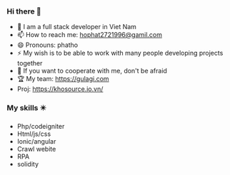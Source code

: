 ### Hi there 👋 

+ 🔭 I am a full stack developer in Viet Nam
+ 📫 How to reach me: hophat2721996@gamil.com
+ 😄 Pronouns: phatho
+ ⚡ My wish is to be able to work with many people developing projects together
+ 💬 If you want to cooperate with me, don't be afraid
+ 🏆  My team: https://gulagi.com
+ Proj: https://khosource.io.vn/
  
### My skills ✴️ 
* Php/codeigniter
* Html/js/css
* Ionic/angular
* Crawl webite
* RPA
* solidity

